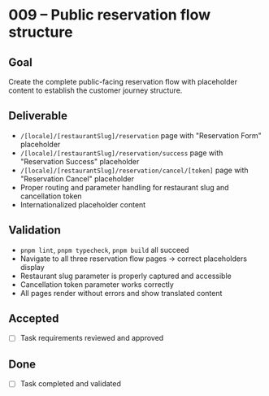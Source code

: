 # 009 – Public reservation flow structure

## Goal

Create the complete public-facing reservation flow with placeholder content to establish the customer journey structure.

## Deliverable

- `/[locale]/[restaurantSlug]/reservation` page with "Reservation Form" placeholder
- `/[locale]/[restaurantSlug]/reservation/success` page with "Reservation Success" placeholder
- `/[locale]/[restaurantSlug]/reservation/cancel/[token]` page with "Reservation Cancel" placeholder
- Proper routing and parameter handling for restaurant slug and cancellation token
- Internationalized placeholder content

## Validation

- `pnpm lint`, `pnpm typecheck`, `pnpm build` all succeed
- Navigate to all three reservation flow pages → correct placeholders display
- Restaurant slug parameter is properly captured and accessible
- Cancellation token parameter works correctly
- All pages render without errors and show translated content

## Accepted

- [ ] Task requirements reviewed and approved

## Done

- [ ] Task completed and validated
